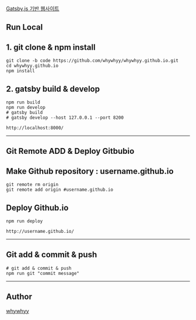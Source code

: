 [Gatsby.js 기반 웹사이트](https://www.gatsbyjs.org/)

## Run Local

## 1. git clone & npm install
```
git clone -b code https://github.com/whywhyy/whywhyy.github.io.git
cd whywhyy.github.io
npm install 
```

## 2. gatsby build & develop
```
npm run build
npm run develop
# gatsby build 
# gatsby develop --host 127.0.0.1 --port 8200
```

`http://localhost:8000/`

---
## Git Remote ADD & Deploy Gitbubio


## Make Github repository : username.github.io

```
git remote rm origin
git remote add origin #username.github.io
```

## Deploy Github.io
```
npm run deploy
```
`http://username.github.io/`

---

## Git add & commit & push
```
# git add & commit & push
npm run git "commit message"
```

---
## Author
[whywhyy](https://github.com/whywhyy)